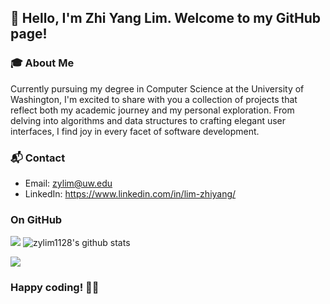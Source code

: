 ## 👋 Hello, I'm Zhi Yang Lim. Welcome to my GitHub page!

### 🎓 About Me
Currently pursuing my degree in Computer Science at the University of Washington, I'm excited to share with you a collection of projects that reflect both my academic journey and my personal exploration. From delving into algorithms and data structures to crafting elegant user interfaces, I find joy in every facet of software development.

### 📬 Contact
- Email: zylim@uw.edu
- LinkedIn: https://www.linkedin.com/in/lim-zhiyang/

### On GitHub

[![](https://activity-graph.herokuapp.com/graph?username=zylim1128&theme=dracula)](https://github.com/ashutosh00710/github-readme-activity-graph)
![zylim1128's github stats](https://github-readme-stats.vercel.app/api?username=zylim1128&show_icons=true&theme=vue)

![](https://github-readme-stats.vercel.app/api/top-langs/?username=zylim1128&layout=compact&langs_count=6)

### Happy coding! 🚴‍♂️
